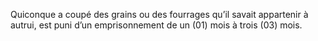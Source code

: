 Quiconque a coupé des grains ou des fourrages qu’il savait appartenir à autrui, est puni d’un emprisonnement de un (01) mois à trois (03) mois.